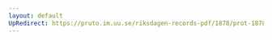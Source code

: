```yaml
---
layout: default
UpRedirect: https://pruto.im.uu.se/riksdagen-records-pdf/1878/prot-1878--fk--025/prot-1878--fk--025_037.pdf
---
```

